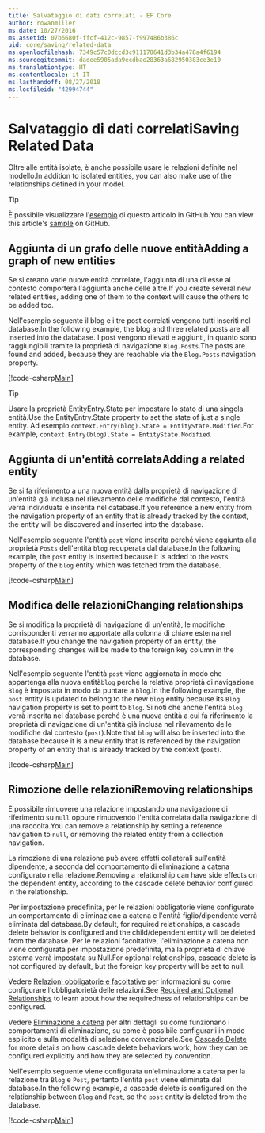 ```yaml
---
title: Salvataggio di dati correlati - EF Core
author: rowanmiller
ms.date: 10/27/2016
ms.assetid: 07b6680f-ffcf-412c-9857-f997486b386c
uid: core/saving/related-data
ms.openlocfilehash: 7349c57c0dccd3c911178641d3b34a478a4f6194
ms.sourcegitcommit: dadee5905ada9ecdbae28363a682950383ce3e10
ms.translationtype: HT
ms.contentlocale: it-IT
ms.lasthandoff: 08/27/2018
ms.locfileid: "42994744"
---
```

# <a name="saving-related-data"></a><span data-ttu-id="f92e4-102">Salvataggio di dati correlati</span><span class="sxs-lookup"><span data-stu-id="f92e4-102">Saving Related Data</span></span>

<span data-ttu-id="f92e4-103">Oltre alle entità isolate, è anche possibile usare le relazioni definite nel modello.</span><span class="sxs-lookup"><span data-stu-id="f92e4-103">In addition to isolated entities, you can also make use of the relationships defined in your model.</span></span>

> [!TIP]  
> <span data-ttu-id="f92e4-104">È possibile visualizzare l'[esempio](https://github.com/aspnet/EntityFramework.Docs/tree/master/samples/core/Saving/Saving/RelatedData/) di questo articolo in GitHub.</span><span class="sxs-lookup"><span data-stu-id="f92e4-104">You can view this article's [sample](https://github.com/aspnet/EntityFramework.Docs/tree/master/samples/core/Saving/Saving/RelatedData/) on GitHub.</span></span>

## <a name="adding-a-graph-of-new-entities"></a><span data-ttu-id="f92e4-105">Aggiunta di un grafo delle nuove entità</span><span class="sxs-lookup"><span data-stu-id="f92e4-105">Adding a graph of new entities</span></span>

<span data-ttu-id="f92e4-106">Se si creano varie nuove entità correlate, l'aggiunta di una di esse al contesto comporterà l'aggiunta anche delle altre.</span><span class="sxs-lookup"><span data-stu-id="f92e4-106">If you create several new related entities, adding one of them to the context will cause the others to be added too.</span></span>

<span data-ttu-id="f92e4-107">Nell'esempio seguente il blog e i tre post correlati vengono tutti inseriti nel database.</span><span class="sxs-lookup"><span data-stu-id="f92e4-107">In the following example, the blog and three related posts are all inserted into the database.</span></span> <span data-ttu-id="f92e4-108">I post vengono rilevati e aggiunti, in quanto sono raggiungibili tramite la proprietà di navigazione `Blog.Posts`.</span><span class="sxs-lookup"><span data-stu-id="f92e4-108">The posts are found and added, because they are reachable via the `Blog.Posts` navigation property.</span></span>

[!code-csharp[Main](../../../samples/core/Saving/Saving/RelatedData/Sample.cs#AddingGraphOfEntities)]

> [!TIP]  
> <span data-ttu-id="f92e4-109">Usare la proprietà EntityEntry.State per impostare lo stato di una singola entità.</span><span class="sxs-lookup"><span data-stu-id="f92e4-109">Use the EntityEntry.State property to set the state of just a single entity.</span></span> <span data-ttu-id="f92e4-110">Ad esempio `context.Entry(blog).State = EntityState.Modified`.</span><span class="sxs-lookup"><span data-stu-id="f92e4-110">For example, `context.Entry(blog).State = EntityState.Modified`.</span></span>

## <a name="adding-a-related-entity"></a><span data-ttu-id="f92e4-111">Aggiunta di un'entità correlata</span><span class="sxs-lookup"><span data-stu-id="f92e4-111">Adding a related entity</span></span>

<span data-ttu-id="f92e4-112">Se si fa riferimento a una nuova entità dalla proprietà di navigazione di un'entità già inclusa nel rilevamento delle modifiche dal contesto, l'entità verrà individuata e inserita nel database.</span><span class="sxs-lookup"><span data-stu-id="f92e4-112">If you reference a new entity from the navigation property of an entity that is already tracked by the context, the entity will be discovered and inserted into the database.</span></span>

<span data-ttu-id="f92e4-113">Nell'esempio seguente l'entità `post` viene inserita perché viene aggiunta alla proprietà `Posts` dell'entità `blog` recuperata dal database.</span><span class="sxs-lookup"><span data-stu-id="f92e4-113">In the following example, the `post` entity is inserted because it is added to the `Posts` property of the `blog` entity which was fetched from the database.</span></span>

[!code-csharp[Main](../../../samples/core/Saving/Saving/RelatedData/Sample.cs#AddingRelatedEntity)]

## <a name="changing-relationships"></a><span data-ttu-id="f92e4-114">Modifica delle relazioni</span><span class="sxs-lookup"><span data-stu-id="f92e4-114">Changing relationships</span></span>

<span data-ttu-id="f92e4-115">Se si modifica la proprietà di navigazione di un'entità, le modifiche corrispondenti verranno apportate alla colonna di chiave esterna nel database.</span><span class="sxs-lookup"><span data-stu-id="f92e4-115">If you change the navigation property of an entity, the corresponding changes will be made to the foreign key column in the database.</span></span>

<span data-ttu-id="f92e4-116">Nell'esempio seguente l'entità `post` viene aggiornata in modo che appartenga alla nuova entità`blog` perché la relativa proprietà di navigazione `Blog` è impostata in modo da puntare a `blog`.</span><span class="sxs-lookup"><span data-stu-id="f92e4-116">In the following example, the `post` entity is updated to belong to the new `blog` entity because its `Blog` navigation property is set to point to `blog`.</span></span> <span data-ttu-id="f92e4-117">Si noti che anche l'entità `blog` verrà inserita nel database perché è una nuova entità a cui fa riferimento la proprietà di navigazione di un'entità già inclusa nel rilevamento delle modifiche dal contesto (`post`).</span><span class="sxs-lookup"><span data-stu-id="f92e4-117">Note that `blog` will also be inserted into the database because it is a new entity that is referenced by the navigation property of an entity that is already tracked by the context (`post`).</span></span>

[!code-csharp[Main](../../../samples/core/Saving/Saving/RelatedData/Sample.cs#ChangingRelationships)]

## <a name="removing-relationships"></a><span data-ttu-id="f92e4-118">Rimozione delle relazioni</span><span class="sxs-lookup"><span data-stu-id="f92e4-118">Removing relationships</span></span>

<span data-ttu-id="f92e4-119">È possibile rimuovere una relazione impostando una navigazione di riferimento su `null` oppure rimuovendo l'entità correlata dalla navigazione di una raccolta.</span><span class="sxs-lookup"><span data-stu-id="f92e4-119">You can remove a relationship by setting a reference navigation to `null`, or removing the related entity from a collection navigation.</span></span>

<span data-ttu-id="f92e4-120">La rimozione di una relazione può avere effetti collaterali sull'entità dipendente, a seconda del comportamento di eliminazione a catena configurato nella relazione.</span><span class="sxs-lookup"><span data-stu-id="f92e4-120">Removing a relationship can have side effects on the dependent entity, according to the cascade delete behavior configured in the relationship.</span></span>

<span data-ttu-id="f92e4-121">Per impostazione predefinita, per le relazioni obbligatorie viene configurato un comportamento di eliminazione a catena e l'entità figlio/dipendente verrà eliminata dal database.</span><span class="sxs-lookup"><span data-stu-id="f92e4-121">By default, for required relationships, a cascade delete behavior is configured and the child/dependent entity will be deleted from the database.</span></span> <span data-ttu-id="f92e4-122">Per le relazioni facoltative, l'eliminazione a catena non viene configurata per impostazione predefinita, ma la proprietà di chiave esterna verrà impostata su Null.</span><span class="sxs-lookup"><span data-stu-id="f92e4-122">For optional relationships, cascade delete is not configured by default, but the foreign key property will be set to null.</span></span>

<span data-ttu-id="f92e4-123">Vedere [Relazioni obbligatorie e facoltative](../modeling/relationships.md#required-and-optional-relationships) per informazioni su come configurare l'obbligatorietà delle relazioni.</span><span class="sxs-lookup"><span data-stu-id="f92e4-123">See [Required and Optional Relationships](../modeling/relationships.md#required-and-optional-relationships) to learn about how the requiredness of relationships can be configured.</span></span>

<span data-ttu-id="f92e4-124">Vedere [Eliminazione a catena](cascade-delete.md) per altri dettagli su come funzionano i comportamenti di eliminazione, su come è possibile configurarli in modo esplicito e sulla modalità di selezione convenzionale.</span><span class="sxs-lookup"><span data-stu-id="f92e4-124">See [Cascade Delete](cascade-delete.md) for more details on how cascade delete behaviors work, how they can be configured explicitly and  how they are selected by convention.</span></span>

<span data-ttu-id="f92e4-125">Nell'esempio seguente viene configurata un'eliminazione a catena per la relazione tra `Blog` e `Post`, pertanto l'entità `post` viene eliminata dal database.</span><span class="sxs-lookup"><span data-stu-id="f92e4-125">In the following example, a cascade delete is configured on the relationship between `Blog` and `Post`, so the `post` entity is deleted from the database.</span></span>

[!code-csharp[Main](../../../samples/core/Saving/Saving/RelatedData/Sample.cs#RemovingRelationships)]
